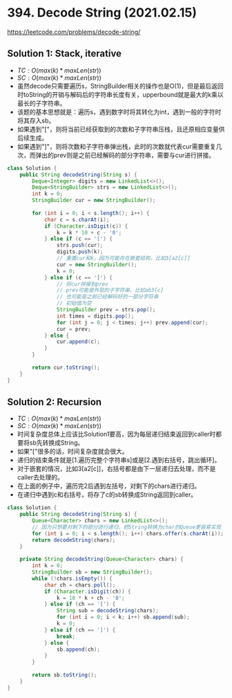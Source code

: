 # 394. Decode String (2021.02.15)

https://leetcode.com/problems/decode-string/

## Solution 1: Stack, iterative

- $TC:O(max(k) * maxLen(str))$
- $SC:O(max(k) * maxLen(str))$
- 虽然decode只需要遍历s，StringBuilder相关的操作也是O(1)，但是最后返回时toString的开销与解码后的字符串长度有关，upperbound就是最大的k乘以最长的子字符串。
- 该题的基本思想就是：遍历s，遇到数字时将其转化为int，遇到一般的字符时将其存入sb。
- 如果遇到"["，则将当前已经获取到的次数和子字符串压栈，且还原相应变量供后续生成。
- 如果遇到"]"，则将次数和子字符串弹出栈，此时的次数就代表cur需要重复几次，而弹出的prev则是之前已经解码的部分字符串，需要与cur进行拼接。

```java
class Solution {
    public String decodeString(String s) {
        Deque<Integer> digits = new LinkedList<>();
        Deque<StringBuilder> strs = new LinkedList<>();
        int k = 0;
        StringBuilder cur = new StringBuilder();
        
        for (int i = 0; i < s.length(); i++) {
            char c = s.charAt(i);
            if (Character.isDigit(c)) {
                k = k * 10 + c - '0';
            } else if (c == '[') {
                strs.push(cur);
                digits.push(k);
                // 重置cur和k，因为可能存在嵌套结构，比如3[a2[c]]
                cur = new StringBuilder();
                k = 0;
            } else if (c == ']') {
                // 将cur拼接到prev
                // prev可能是外层的子字符串，比如ab3[c]
                // 也可能是之前已经解码好的一部分字符串
                // 初始值为空
                StringBuilder prev = strs.pop();
                int times = digits.pop();
                for (int j = 0; j < times; j++) prev.append(cur);
                cur = prev;
            } else {
                cur.append(c);
            }
        }
        
        return cur.toString();
    }
}
```

## Solution 2: Recursion

- $TC:O(max(k) * maxLen(str))$
- $SC:O(max(k) * maxLen(str))$
- 时间复杂度总体上应该比Solution1要高，因为每层递归结束返回到caller时都要将sb先转换成String。
- 如果"["很多的话，时间复杂度就会很大。
- 递归的结束条件就是[1.遍历完整个字符串s]或是[2.遇到右括号，跳出循环]。
- 对于嵌套的情况，比如3[a2[c]]，右括号都是由下一层递归去处理，而不是caller去处理的。
- 在上面的例子中，遍历完2后遇到左括号，对剩下的chars进行递归。
- 在递归中遇到c和右括号，将存了c的sb转换成String返回到caller。

```java
class Solution {
    public String decodeString(String s) {
        Queue<Character> chars = new LinkedList<>();
        // 因为只想要对剩下的部分进行递归，把String转换为char的Queue更容易实现
        for (int i = 0; i < s.length(); i++) chars.offer(s.charAt(i));
        return decodeString(chars);
    }
    
    private String decodeString(Queue<Character> chars) {
        int k = 0;
        StringBuilder sb = new StringBuilder();
        while (!chars.isEmpty()) {
            char ch = chars.poll();
            if (Character.isDigit(ch)) {
                k = 10 * k + ch - '0';
            } else if (ch == '[') {
                String sub = decodeString(chars);
                for (int i = 0; i < k; i++) sb.append(sub);
                k = 0;
            } else if (ch == ']') {
                break;
            } else {
                sb.append(ch);
            }
        }
        
        return sb.toString();
    }
}
```